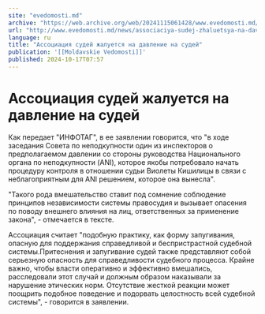 ```yaml
---
site: "evedomosti.md"
archive: "https://web.archive.org/web/20241115061428/www.evedomosti.md/news/associaciya-sudej-zhaluetsya-na-davlenie-na-sudej"
url: "http://www.evedomosti.md/news/associaciya-sudej-zhaluetsya-na-davlenie-na-sudej"
language: ru
title: "Ассоциация судей жалуется на давление на судей"
publication: '[[Moldavskie Vedomosti]]'
published: 2024-10-17T07:57
---
```


# Ассоциация судей жалуется на давление на судей

Как передает "ИНФОТАГ", в ее заявлении говорится, что "в ходе заседания Совета по неподкупности один из инспекторов о предполагаемом давлении со стороны руководства Национального органа по неподкупности (ANI), которое якобы потребовало начать процедуру контроля в отношении судьи Виолеты Кишилицы в связи с неблагоприятным для ANI решением, которое она вынесла".

"Такого рода вмешательство ставит под сомнение соблюдение принципов независимости системы правосудия и вызывает опасения по поводу внешнего влияния на лиц, ответственных за применение закона", - отмечается в тексте.

Ассоциация считает "подобную практику, как форму запугивания, опасную для поддержания справедливой и беспристрастной судебной системы.Притеснения и запугивание судей также представляют собой серьезную опасность для справедливости судебного процесса. Крайне важно, чтобы власти оперативно и эффективно вмешались, расследовали этот случай и должным образом наказывали за нарушение этических норм. Отсутствие жесткой реакции может поощрить подобное поведение и подорвать целостность всей судебной системы", - говорится в заявлении.